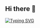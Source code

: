 ## Hi there 👋
[![Typing SVG](https://readme-typing-svg.herokuapp.com?font=Fira+Code&pause=1000&color=000000&width=435&lines=Sebasti%C3%A1n+Correa;Hi%2C+i'm+Sebasti%C3%A1n;I'm+currently+learning+python+and+java)](https://git.io/typing-svg)
<!--
**SebassBarreto/SebassBarreto** is a ✨ _special_ ✨ repository because its `README.md` (this file) appears on your GitHub profile.

Here are some ideas to get you started:

- 🔭 I’m currently working on ...
- 🌱 I’m currently learning ...
- 👯 I’m looking to collaborate on ...
- 🤔 I’m looking for help with ...
- 💬 Ask me about ...
- 📫 How to reach me: ...
- 😄 Pronouns: ...
- ⚡ Fun fact: ...
-->
